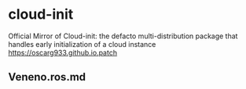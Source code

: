 # cloud-init
Official Mirror of Cloud-init: the defacto multi-distribution package that handles early initialization of a cloud instance https://oscarg933.github.io.patch
## Veneno.ros.md
